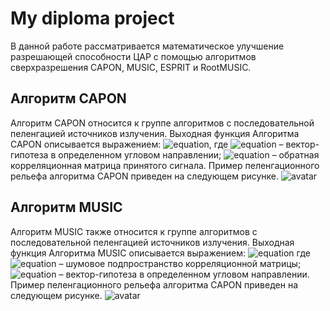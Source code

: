 # My diploma project
В данной работе рассматривается математическое улучшение разрешающей способности ЦАР с помощью алгоритмов сверхразрешения CAPON, MUSIC, ESPRIT и RootMUSIC.
## Алгоритм CAPON
Алгоритм CAPON относится к группе алгоритмов с последовательной пеленгацией источников излучения.
Выходная функция Алгоритма CAPON описывается выражением:
![equation](https://latex.codecogs.com/svg.image?P=\frac{1}{A(\theta_k)^H\cdot&space;R^{-1}\cdot&space;A(\theta_k)}),
где ![equation](https://latex.codecogs.com/svg.image?A(\theta_k)) – вектор-гипотеза в определенном угловом направлении; ![equation](https://latex.codecogs.com/svg.image?R^{-1})  – обратная корреляционная матрица принятого сигнала.
Пример пеленгационного рельефа алгоритма CAPON приведен на следующем рисунке.
![avatar](https://ia.wampi.ru/2022/04/05/capon_for_md.md.png)

## Алгоритм MUSIC
Алгоритм MUSIC также относится к группе алгоритмов с последовательной пеленгацией источников излучения.
Выходная функция Алгоритма MUSIC описывается выражением:
![equation](https://latex.codecogs.com/svg.image?P=\frac{A(\theta_k)^H\cdot&space;A(\theta_k)}{A(\theta_k)^H\cdot&space;U_0&space;\cdot&space;U^H_0\cdot&space;A(\theta_k)})
где ![equation](https://latex.codecogs.com/svg.image?U_0) – шумовое подпространство корреляционной матрицы; ![equation](https://latex.codecogs.com/svg.image?A(\theta_k)) – вектор-гипотеза в определенном угловом направлении.
Пример пеленгационного рельефа алгоритма CAPON приведен на следующем рисунке.
![avatar](https://ie.wampi.ru/2022/04/05/music_for_md.png)
